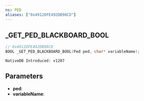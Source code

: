 ```yaml
---
ns: PED
aliases: ["0x4912DFE492DB98CD"]
---
```

## _GET_PED_BLACKBOARD_BOOL

```c
// 0x4912DFE492DB98CD
BOOL _GET_PED_BLACKBOARD_BOOL(Ped ped, char* variableName);
```

```
NativeDB Introduced: v1207
```

## Parameters
* **ped**:
* **variableName**:

